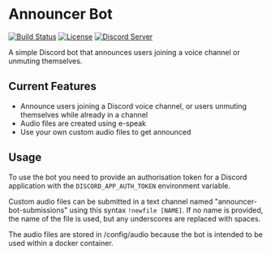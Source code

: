 

# Announcer Bot
[![Build Status](https://img.shields.io/github/workflow/status/sasjafor/Announcer-Bot/docker-image-ci?style=flat-square)](https://github.com/sasjafor/Announcer-Bot/actions/workflows/docker-image-ci.yml) [![License](https://img.shields.io/badge/license-GPL-lightgrey.svg?style=flat-square)](https://opensource.org/licenses/gpl-license) [![Discord Server](https://img.shields.io/discord/518113399448666113.svg?style=flat-square&colorB=7289DA)](https://discord.gg/qPxJfWw)

A simple Discord bot that announces users joining a voice channel or unmuting themselves.



## Current Features
* Announce users joining a Discord voice channel, or users unmuting themselves while already in a channel
* Audio files are created using e-speak
* Use your own custom audio files to get announced

## Usage

To use the bot you need to provide an authorisation token for a Discord application with the `DISCORD_APP_AUTH_TOKEN` environment variable.

Custom audio files can be submitted in a text channel named "announcer-bot-submissions" using this syntax `!newfile [NAME]`.
If no name is provided, the name of the file is used, but any underscores are replaced with spaces.

The audio files are stored in /config/audio because the bot is intended to be used within a docker container.
